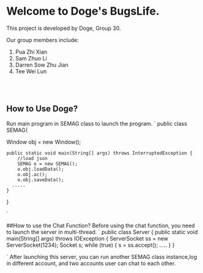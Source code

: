 # Welcome to Doge's BugsLife. 

This project is developed by Doge, Group 30.

Our group members include:
1) Pua Zhi Xian
2) Sam Zhuo Li
3) Darren Sow Zhu Jian
4) Tee Wei Lun


<br></br>
## How to Use Doge?
Run main program in SEMAG class to launch the program.
`
public class SEMAG{

  Window obj = new Window();

    public static void main(String[] args) throws InterruptedException {
        //load json
        SEMAG o = new SEMAG();
        o.obj.loadData();
        o.obj.ac();
        o.obj.saveData();
      .....
    }

}

`

##How to use the Chat Function?
Before using the chat function, you need to launch the server in multi-thread.
`
public class Server {
    public static void main(String[] args) throws IOException {
        ServerSocket ss = new ServerSocket(1234);
        Socket s;
        while (true) {
            s = ss.accept();
            .....
    }
}

`
After launching this server, you can run another SEMAG class instance,log in different account, and two accounts user can chat to each other.